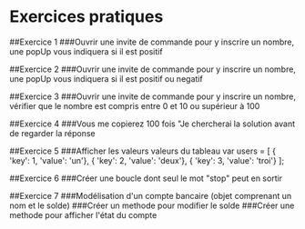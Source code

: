# Exercices pratiques

##Exercice 1
###Ouvrir une invite de commande pour y inscrire un nombre, une popUp vous indiquera si il est positif

##Exercice 2
###Ouvrir une invite de commande pour y inscrire un nombre, une popUp vous indiquera si il est positif ou negatif

##Exercice 3
###Ouvrir une invite de commande pour y inscrire un nombre, vérifier que le nombre est compris entre 0 et 10 ou supérieur à 100

##Exercice 4
###Vous me copierez 100 fois "Je chercherai la solution avant de regarder la réponse

##Exercice 5
###Afficher les valeurs valeurs du tableau 
var users = [
  { 'key': 1, 'value': 'un'},
  { 'key': 2, 'value': 'deux'},
  { 'key': 3, 'value': 'troi'}
];

##Exercice 6
###Créer une boucle dont seul le mot "stop" peut en sortir

##Exercice 7
###Modélisation d'un compte bancaire (objet comprenant un nom et le solde)
###Créer un methode pour modifier le solde
###Créer une methode pour afficher l'état du compte
